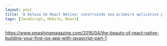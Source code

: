 ```yaml
---
layout: post
title: 'A beleza do React Native: construindo seu primeiro aplicativo p/ iOS com JavaScript'
tags: [JavaScript, Mobile, React]
---
```

<https://www.smashingmagazine.com/2016/04/the-beauty-of-react-native-building-your-first-ios-app-with-javascript-part-1>
